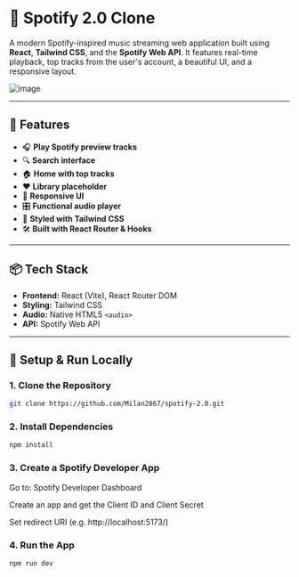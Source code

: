 # 🎵 Spotify 2.0 Clone

A modern Spotify-inspired music streaming web application built using **React**, **Tailwind CSS**, and the **Spotify Web API**. It features real-time playback, top tracks from the user's account, a beautiful UI, and a responsive layout.

![image](https://github.com/user-attachments/assets/a46253a2-da88-42fd-a03e-15cc7a775bb0)

 <!-- Replace with actual screenshot if available -->

---

## 🚀 Features

- 🎧 **Play Spotify preview tracks**
- 🔍 **Search interface**
- 🏠 **Home with top tracks**
- ❤️ **Library placeholder**
- 📱 **Responsive UI**
- 🎛️ **Functional audio player**
- 🎨 **Styled with Tailwind CSS**
- 🛠️ **Built with React Router & Hooks**

---

## 📦 Tech Stack

- **Frontend:** React (Vite), React Router DOM
- **Styling:** Tailwind CSS
- **Audio:** Native HTML5 `<audio>`
- **API:** Spotify Web API

---

## 🔑 Setup & Run Locally

### 1. Clone the Repository
```bash
git clone https://github.com/Milan2867/spotify-2.0.git
 ```
### 2. Install Dependencies
 ```bash
npm install
```
### 3. Create a Spotify Developer App
Go to: Spotify Developer Dashboard

Create an app and get the Client ID and Client Secret

Set redirect URI (e.g. http://localhost:5173/)

### 4. Run the App
```bash
npm run dev
```
